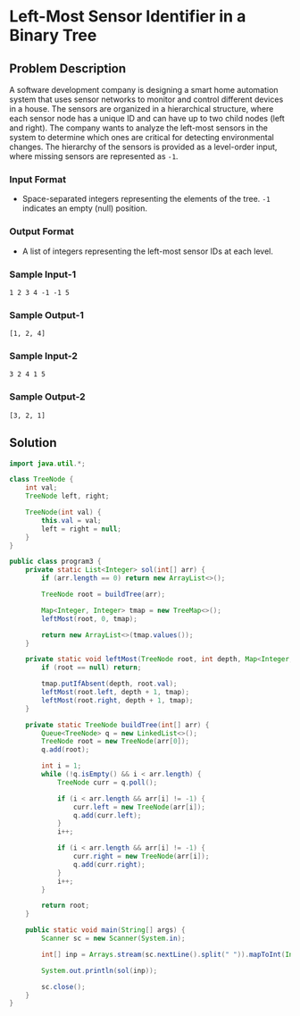 # Left-Most Sensor Identifier in a Binary Tree

## Problem Description

A software development company is designing a smart home automation system that uses sensor networks to monitor and control different devices in a house. The sensors are organized in a hierarchical structure, where each sensor node has a unique ID and can have up to two child nodes (left and right). The company wants to analyze the left-most sensors in the system to determine which ones are critical for detecting environmental changes. The hierarchy of the sensors is provided as a level-order input, where missing sensors are represented as `-1`.

### Input Format
- Space-separated integers representing the elements of the tree. `-1` indicates an empty (null) position.

### Output Format
- A list of integers representing the left-most sensor IDs at each level.

### Sample Input-1
```
1 2 3 4 -1 -1 5
```

### Sample Output-1
```
[1, 2, 4]
```

### Sample Input-2
```
3 2 4 1 5
```

### Sample Output-2
```
[3, 2, 1]
```

## Solution

```java
import java.util.*;

class TreeNode {
    int val;
    TreeNode left, right;

    TreeNode(int val) {
        this.val = val;
        left = right = null;
    }
}

public class program3 {
    private static List<Integer> sol(int[] arr) {
        if (arr.length == 0) return new ArrayList<>();

        TreeNode root = buildTree(arr);

        Map<Integer, Integer> tmap = new TreeMap<>();
        leftMost(root, 0, tmap);

        return new ArrayList<>(tmap.values());
    }

    private static void leftMost(TreeNode root, int depth, Map<Integer, Integer> tmap) {
        if (root == null) return;

        tmap.putIfAbsent(depth, root.val);
        leftMost(root.left, depth + 1, tmap);
        leftMost(root.right, depth + 1, tmap);
    }

    private static TreeNode buildTree(int[] arr) {
        Queue<TreeNode> q = new LinkedList<>();
        TreeNode root = new TreeNode(arr[0]);
        q.add(root);

        int i = 1;
        while (!q.isEmpty() && i < arr.length) {
            TreeNode curr = q.poll();

            if (i < arr.length && arr[i] != -1) {
                curr.left = new TreeNode(arr[i]);
                q.add(curr.left);
            }
            i++;

            if (i < arr.length && arr[i] != -1) {
                curr.right = new TreeNode(arr[i]);
                q.add(curr.right);
            }
            i++;
        }

        return root;
    }

    public static void main(String[] args) {
        Scanner sc = new Scanner(System.in);

        int[] inp = Arrays.stream(sc.nextLine().split(" ")).mapToInt(Integer::parseInt).toArray();

        System.out.println(sol(inp));

        sc.close();
    }
}
```